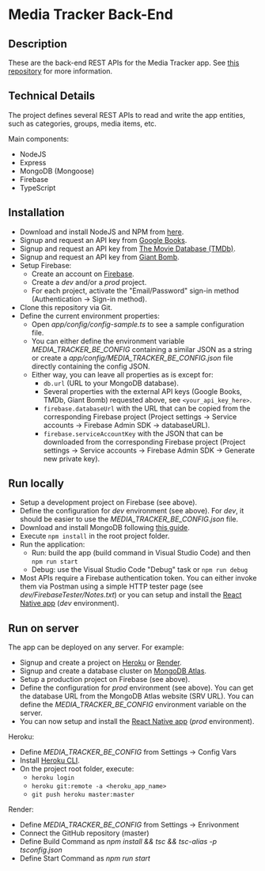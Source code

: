 
# Media Tracker Back-End


## Description

These are the back-end REST APIs for the Media Tracker app. See [this repository](https://github.com/Simone3/ReactMediaTracker) for more information. 


## Technical Details

The project defines several REST APIs to read and write the app entities, such as categories, groups, media items, etc.

Main components:
- NodeJS
- Express
- MongoDB (Mongoose)
- Firebase
- TypeScript


## Installation

- Download and install NodeJS and NPM from [here](https://nodejs.org/en/download/).
- Signup and request an API key from [Google Books](https://books.google.com).
- Signup and request an API key from [The Movie Database (TMDb)](https://www.themoviedb.org).
- Signup and request an API key from [Giant Bomb](http://www.giantbomb.com).
- Setup Firebase:
  - Create an account on [Firebase](https://firebase.google.com/).
  - Create a *dev* and/or a *prod* project.
  - For each project, activate the "Email/Password" sign-in method (Authentication -> Sign-in method).
- Clone this repository via Git.
- Define the current environment properties:
  - Open *app/config/config-sample.ts* to see a sample configuration file.
  - You can either define the environment variable *MEDIA_TRACKER_BE_CONFIG* containing a similar JSON as a string or create a *app/config/MEDIA_TRACKER_BE_CONFIG.json* file directly containing the config JSON.
  - Either way, you can leave all properties as is except for:
    - `db.url` (URL to your MongoDB database).
    - Several properties with the external API keys (Google Books, TMDb, Giant Bomb) requested above, see `<your_api_key_here>`.
    - `firebase.databaseUrl` with the URL that can be copied from the corresponding Firebase project (Project settings -> Service accounts -> Firebase Admin SDK -> databaseURL).
    - `firebase.serviceAccountKey` with the JSON that can be downloaded from the corresponding Firebase project (Project settings -> Service accounts -> Firebase Admin SDK -> Generate new private key).


## Run locally

- Setup a development project on Firebase (see above).
- Define the configuration for *dev* environment (see above). For *dev*, it should be easier to use the *MEDIA_TRACKER_BE_CONFIG.json* file.
- Download and install MongoDB following [this guide](https://docs.mongodb.com/manual/administration/install-community/).
- Execute `npm install` in the root project folder.
- Run the application:
  - Run: build the app (build command in Visual Studio Code) and then `npm run start`
  - Debug: use the Visual Studio Code "Debug" task or `npm run debug`
- Most APIs require a Firebase authentication token. You can either invoke them via Postman using a simple HTTP tester page (see *dev/FirebaseTester/Notes.txt*) or you can setup and install the [React Native app](https://github.com/Simone3/ReactMediaTracker) (*dev* environment).


## Run on server

The app can be deployed on any server. For example:
- Signup and create a project on [Heroku](https://www.heroku.com) or [Render](https://render.com/).
- Signup and create a database cluster on [MongoDB Atlas](https://www.mongodb.com/cloud/atlas).
- Setup a production project on Firebase (see above).
- Define the configuration for *prod* environment (see above). You can get the database URL from the MongoDB Atlas website (SRV URL). You can define the *MEDIA_TRACKER_BE_CONFIG* environment variable on the server.
- You can now setup and install the [React Native app](https://github.com/Simone3/ReactMediaTracker) (*prod* environment).

Heroku:
- Define *MEDIA_TRACKER_BE_CONFIG* from Settings -> Config Vars
- Install [Heroku CLI](https://devcenter.heroku.com/articles/getting-started-with-nodejs#set-up).
- On the project root folder, execute:
  - `heroku login`
  - `heroku git:remote -a <heroku_app_name>` 
  - `git push heroku master:master`

Render:
- Define *MEDIA_TRACKER_BE_CONFIG* from Settings -> Enrivonment
- Connect the GitHub repository (master)
- Define Build Command as *npm install && tsc && tsc-alias -p tsconfig.json*
- Define Start Command as *npm run start*



